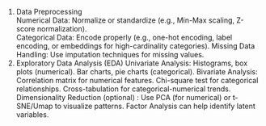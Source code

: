 1. Data Preprocessing	
Numerical Data: Normalize or standardize (e.g., Min-Max scaling, Z-score normalization).	
Categorical Data: Encode properly (e.g., one-hot encoding, label encoding, or embeddings for high-cardinality categories).
Missing Data Handling: Use imputation techniques for missing values.
2. Exploratory Data Analysis (EDA)
Univariate Analysis:
Histograms, box plots (numerical).
Bar charts, pie charts (categorical).
Bivariate Analysis:
Correlation matrix for numerical features.
Chi-square test for categorical relationships.
Cross-tabulation for categorical-numerical trends.
Dimensionality Reduction (optional) :
Use PCA (for numerical) or t-SNE/Umap to visualize patterns.
Factor Analysis can help identify latent variables.
